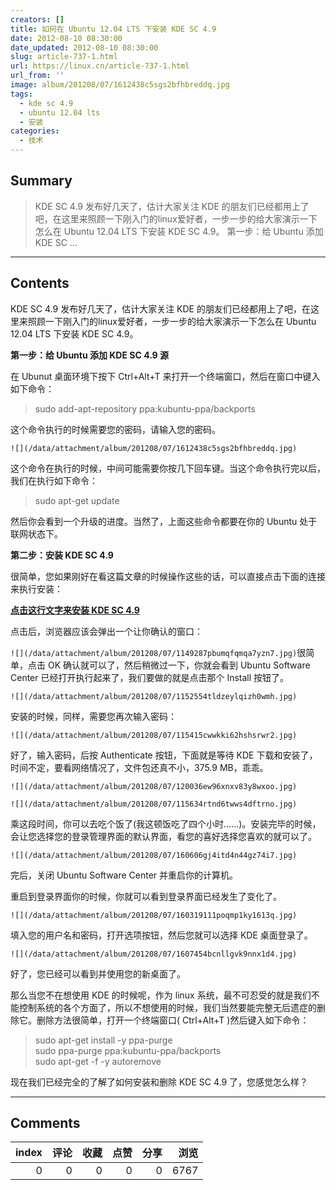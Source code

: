 ```yaml
---
creators: []
title: 如何在 Ubuntu 12.04 LTS 下安装 KDE SC 4.9
date: 2012-08-10 08:30:00
date_updated: 2012-08-10 08:30:00
slug: article-737-1.html
url: https://linux.cn/article-737-1.html
url_from: ''
image: album/201208/07/1612438c5sgs2bfhbreddq.jpg
tags:
  - kde sc 4.9
  - ubuntu 12.04 lts
  - 安装
categories:
  - 技术
---
```


## Summary

> KDE SC 4.9 发布好几天了，估计大家关注 KDE 的朋友们已经都用上了吧，在这里来照顾一下刚入门的linux爱好者，一步一步的给大家演示一下怎么在 Ubuntu 12.04 LTS 下安装 KDE SC 4.9。
> 第一步：给 Ubuntu 添加 KDE SC ...

***

<!-- more -->

## Contents

KDE SC 4.9 发布好几天了，估计大家关注 KDE 的朋友们已经都用上了吧，在这里来照顾一下刚入门的linux爱好者，一步一步的给大家演示一下怎么在 Ubuntu 12.04 LTS 下安装 KDE SC 4.9。

**第一步：给 Ubuntu 添加 KDE SC 4.9 源**

在 Ubunut 桌面环境下按下 Ctrl+Alt+T 来打开一个终端窗口，然后在窗口中键入如下命令：

> 
> sudo add-apt-repository ppa:kubuntu-ppa/backports
> 
> 
> 

这个命令执行的时候需要您的密码，请输入您的密码。

`![](/data/attachment/album/201208/07/1612438c5sgs2bfhbreddq.jpg)`

这个命令在执行的时候，中间可能需要你按几下回车键。当这个命令执行完以后，我们在执行如下命令：

> 
> sudo apt-get update
> 
> 
> 

然后你会看到一个升级的进度。当然了，上面这些命令都要在你的 Ubuntu 处于联网状态下。

**第二步：安装 KDE SC 4.9**

很简单，您如果刚好在看这篇文章的时候操作这些的话，可以直接点击下面的连接来执行安装：

[**点击这行文字来安装 KDE SC 4.9**](apt://kubuntu-desktop)

点击后，浏览器应该会弹出一个让你确认的窗口：

`![](/data/attachment/album/201208/07/1149287pbumqfqmqa7yzn7.jpg)`很简单，点击 OK 确认就可以了，然后稍微过一下，你就会看到 Ubuntu Software Center 已经打开执行起来了，我们要做的就是点击那个 Install 按钮了。

`![](/data/attachment/album/201208/07/1152554tldzeylqizh0wmh.jpg)`

安装的时候，同样，需要您再次输入密码：

`![](/data/attachment/album/201208/07/115415cwwkki62hshsrwr2.jpg)`

好了，输入密码，后按 Authenticate 按钮，下面就是等待 KDE 下载和安装了，时间不定，要看网络情况了，文件包还真不小，375.9 MB，乖乖。

`![](/data/attachment/album/201208/07/120036ew96xnxv83y8wxoo.jpg)`

`![](/data/attachment/album/201208/07/115634rtnd6twws4dftrno.jpg)`

乘这段时间，你可以去吃个饭了(我这顿饭吃了四个小时……)。安装完毕的时候，会让您选择您的登录管理界面的默认界面，看您的喜好选择您喜欢的就可以了。

`![](/data/attachment/album/201208/07/160606gj4itd4n44gz74i7.jpg)`

完后，关闭 Ubuntu Software Center 并重启你的计算机。

重启到登录界面你的时候，你就可以看到登录界面已经发生了变化了。

`![](/data/attachment/album/201208/07/160319111poqmp1ky1613q.jpg)`

填入您的用户名和密码，打开选项按钮，然后您就可以选择 KDE 桌面登录了。

`![](/data/attachment/album/201208/07/1607454bcnllgvk9nnx1d4.jpg)`

好了，您已经可以看到并使用您的新桌面了。

那么当您不在想使用 KDE 的时候呢，作为 linux 系统，最不可忍受的就是我们不能控制系统的各个方面了，所以不想使用的时候，我们当然要能完整无后遗症的删除它。删除方法很简单，打开一个终端窗口( Ctrl+Alt+T )然后键入如下命令：

> 
> sudo apt-get install -y ppa-purge  
> sudo ppa-purge ppa:kubuntu-ppa/backports  
> sudo apt-get -f -y autoremove
> 
> 
> 

 现在我们已经完全的了解了如何安装和删除 KDE SC 4.9 了，您感觉怎么样？

***

## Comments


|   index |   评论 |   收藏 |   点赞 |   分享 |   浏览 |
|--------:|-------:|-------:|-------:|-------:|-------:|
|       0 |      0 |      0 |      0 |      0 |   6767 |
